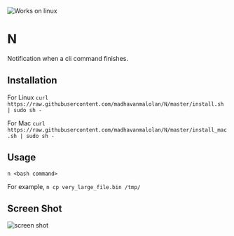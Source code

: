 ![Works on linux](https://img.shields.io/badge/Works%20On-Linux-blue.svg)

# N

Notification when a cli command finishes.

## Installation

For Linux
`curl https://raw.githubusercontent.com/madhavanmalolan/N/master/install.sh | sudo sh -`

For Mac
`curl https://raw.githubusercontent.com/madhavanmalolan/N/master/install_mac.sh | sudo sh -`

## Usage

`n <bash command>`

For example,
`n cp very_large_file.bin /tmp/`

## Screen Shot

![screen shot](https://github.com/madhavanmalolan/N/blob/master/screenshot.png?raw=true)
